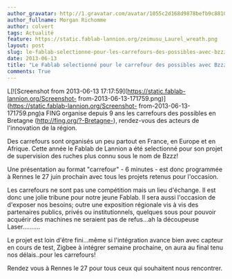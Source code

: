 ```yaml
---
author_gravatar: http://1.gravatar.com/avatar/1055c2d168d9878befb9c8810eda96dc?s=96&d=mm&r=g
author_fullname: Morgan Richomme
author: colvert
tags: Actualité
feature: https://static.fablab-lannion.org/zeimusu_Laurel_wreath.png
layout: post
slug: le-fablab-selectionne-pour-les-carrefours-des-possibles-avec-bzzz
date: 2013-06-13
title: "Le Fablab selectionné pour le carrefour des possibles avec Bzzz"
comments: True
---
```

L[![Screenshot from 2013-06-13
17:17:59](https://static.fablab-lannion.org/Screenshot-
from-2013-06-13-171759.png)](https://static.fablab-lannion.org/Screenshot-
from-2013-06-13-171759.png)a FING organise depuis 9 ans les carrefours des
possibles en Bretagne (<http://fing.org/?-Bretagne->), rendez-vous des acteurs
de l'innovation de la région.

Des carrefours sont organisés un peu partout en France, en Europe et en
Afrique. Cette année le Fablab de Lannion a été selectionné pour son projet de
supervision des ruches plus connu sous le nom de Bzzz!

Une présentation au format "carrefour" - 6 minutes - est donc programmée à
Rennes le 27 juin prochain avec tous les projets retenus pour l'occasion.

Les carrefours ne sont pas une compétition mais un lieu d'échange. Il est donc
une jolie tribune pour notre jeune Fablab. Il sera aussi l'occasion de
d'exposer nos besoins; outre une exposition régionale vis à vis des
partenaires publics, privés ou institutionnels, quelques sous pour pouvoir
acquérir des machines ne seraient pas de refus…ah la découpeuse Laser……….

Le projet est loin d'être fini…même si l'intégration avance bien avec capteur
en cours de test, Zigbee à intégrer semaine prochaine, on aura au final tenu
nos délais..pour les carrefours!

Rendez vous à Rennes le 27 pour tous ceux qui souhaitent nous rencontrer.


